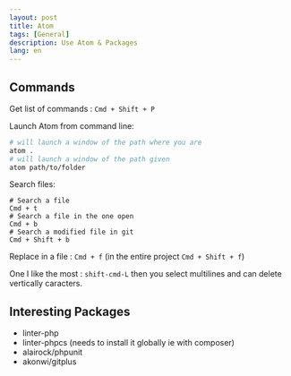 ```yaml
---
layout: post
title: Atom
tags: [General]
description: Use Atom & Packages
lang: en
---
```


## Commands

Get list of commands : `Cmd + Shift + P`

Launch Atom from command line:

```bash
# will launch a window of the path where you are
atom .
# will launch a window of the path given
atom path/to/folder
```

Search files:

```atom
# Search a file
Cmd + t
# Search a file in the one open
Cmd + b
# Search a modified file in git
Cmd + Shift + b
```

Replace in a file : `Cmd + f` (in the entire project `Cmd + Shift + f`)


One I like the most : `shift-cmd-L` then you select multilines and can delete vertically caracters.

## Interesting Packages

- linter-php
- linter-phpcs (needs to install it globally ie with composer)
- alairock/phpunit
- akonwi/gitplus
